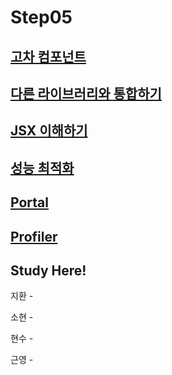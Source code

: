 # Step05

## [고차 컴포넌트](https://ko.reactjs.org/docs/higher-order-components.html)
## [다른 라이브러리와 통합하기](https://ko.reactjs.org/docs/integrating-with-other-libraries.html)
## [JSX 이해하기](https://ko.reactjs.org/docs/jsx-in-depth.html)
## [성능 최적화](https://ko.reactjs.org/docs/optimizing-performance.html)
## [Portal](https://ko.reactjs.org/docs/portals.html)
## [Profiler](https://ko.reactjs.org/docs/profiler.html)

## Study Here!

지환 - 

소현 -

현수 - 

근영 - 

